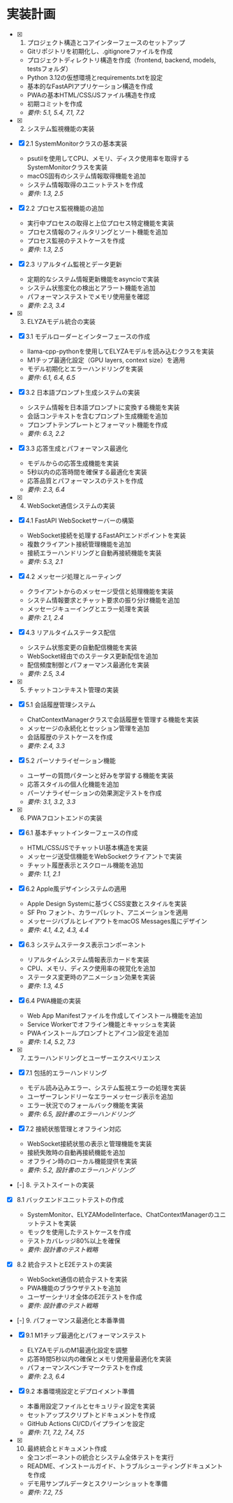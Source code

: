 # 実装計画

- [x] 1. プロジェクト構造とコアインターフェースのセットアップ
  - Gitリポジトリを初期化し、.gitignoreファイルを作成
  - プロジェクトディレクトリ構造を作成（frontend, backend, models, testsフォルダ）
  - Python 3.12の仮想環境とrequirements.txtを設定
  - 基本的なFastAPIアプリケーション構造を作成
  - PWAの基本HTML/CSS/JSファイル構造を作成
  - 初期コミットを作成
  - _要件: 5.1, 5.4, 7.1, 7.2_

- [x] 2. システム監視機能の実装
- [x] 2.1 SystemMonitorクラスの基本実装
  - psutilを使用してCPU、メモリ、ディスク使用率を取得するSystemMonitorクラスを実装
  - macOS固有のシステム情報取得機能を追加
  - システム情報取得のユニットテストを作成
  - _要件: 1.3, 2.5_

- [x] 2.2 プロセス監視機能の追加
  - 実行中プロセスの取得と上位プロセス特定機能を実装
  - プロセス情報のフィルタリングとソート機能を追加
  - プロセス監視のテストケースを作成
  - _要件: 1.3, 2.5_

- [x] 2.3 リアルタイム監視とデータ更新
  - 定期的なシステム情報更新機能をasyncioで実装
  - システム状態変化の検出とアラート機能を追加
  - パフォーマンステストでメモリ使用量を確認
  - _要件: 2.3, 3.4_

- [x] 3. ELYZAモデル統合の実装
- [x] 3.1 モデルローダーとインターフェースの作成
  - llama-cpp-pythonを使用してELYZAモデルを読み込むクラスを実装
  - M1チップ最適化設定（GPU layers, context size）を適用
  - モデル初期化とエラーハンドリングを実装
  - _要件: 6.1, 6.4, 6.5_

- [x] 3.2 日本語プロンプト生成システムの実装
  - システム情報を日本語プロンプトに変換する機能を実装
  - 会話コンテキストを含むプロンプト生成機能を追加
  - プロンプトテンプレートとフォーマット機能を作成
  - _要件: 6.3, 2.2_

- [x] 3.3 応答生成とパフォーマンス最適化
  - モデルからの応答生成機能を実装
  - 5秒以内の応答時間を確保する最適化を実装
  - 応答品質とパフォーマンスのテストを作成
  - _要件: 2.3, 6.4_

- [x] 4. WebSocket通信システムの実装
- [x] 4.1 FastAPI WebSocketサーバーの構築
  - WebSocket接続を処理するFastAPIエンドポイントを実装
  - 複数クライアント接続管理機能を追加
  - 接続エラーハンドリングと自動再接続機能を実装
  - _要件: 5.3, 2.1_

- [x] 4.2 メッセージ処理とルーティング
  - クライアントからのメッセージ受信と処理機能を実装
  - システム情報要求とチャット要求の振り分け機能を追加
  - メッセージキューイングとエラー処理を実装
  - _要件: 2.1, 2.4_

- [x] 4.3 リアルタイムステータス配信
  - システム状態変更の自動配信機能を実装
  - WebSocket経由でのステータス更新配信を追加
  - 配信頻度制御とパフォーマンス最適化を実装
  - _要件: 2.5, 3.4_

- [x] 5. チャットコンテキスト管理の実装
- [x] 5.1 会話履歴管理システム
  - ChatContextManagerクラスで会話履歴を管理する機能を実装
  - メッセージの永続化とセッション管理を追加
  - 会話履歴のテストケースを作成
  - _要件: 2.4, 3.3_

- [x] 5.2 パーソナライゼーション機能
  - ユーザーの質問パターンと好みを学習する機能を実装
  - 応答スタイルの個人化機能を追加
  - パーソナライゼーションの効果測定テストを作成
  - _要件: 3.1, 3.2, 3.3_

- [x] 6. PWAフロントエンドの実装
- [x] 6.1 基本チャットインターフェースの作成
  - HTML/CSS/JSでチャットUI基本構造を実装
  - メッセージ送受信機能をWebSocketクライアントで実装
  - チャット履歴表示とスクロール機能を追加
  - _要件: 1.1, 2.1_

- [x] 6.2 Apple風デザインシステムの適用
  - Apple Design Systemに基づくCSS変数とスタイルを実装
  - SF Pro フォント、カラーパレット、アニメーションを適用
  - メッセージバブルとレイアウトをmacOS Messages風にデザイン
  - _要件: 4.1, 4.2, 4.3, 4.4_

- [x] 6.3 システムステータス表示コンポーネント
  - リアルタイムシステム情報表示カードを実装
  - CPU、メモリ、ディスク使用率の視覚化を追加
  - ステータス変更時のアニメーション効果を実装
  - _要件: 1.3, 4.5_

- [x] 6.4 PWA機能の実装
  - Web App Manifestファイルを作成してインストール機能を追加
  - Service Workerでオフライン機能とキャッシュを実装
  - PWAインストールプロンプトとアイコン設定を追加
  - _要件: 1.4, 5.2, 7.3_

- [x] 7. エラーハンドリングとユーザーエクスペリエンス
- [x] 7.1 包括的エラーハンドリング
  - モデル読み込みエラー、システム監視エラーの処理を実装
  - ユーザーフレンドリーなエラーメッセージ表示を追加
  - エラー状況でのフォールバック機能を実装
  - _要件: 6.5, 設計書のエラーハンドリング_

- [x] 7.2 接続状態管理とオフライン対応
  - WebSocket接続状態の表示と管理機能を実装
  - 接続失敗時の自動再接続機能を追加
  - オフライン時のローカル機能提供を実装
  - _要件: 5.2, 設計書のエラーハンドリング_

- [-] 8. テストスイートの実装
- [x] 8.1 バックエンドユニットテストの作成
  - SystemMonitor、ELYZAModelInterface、ChatContextManagerのユニットテストを実装
  - モックを使用したテストケースを作成
  - テストカバレッジ80%以上を確保
  - _要件: 設計書のテスト戦略_

- [x] 8.2 統合テストとE2Eテストの実装
  - WebSocket通信の統合テストを実装
  - PWA機能のブラウザテストを追加
  - ユーザーシナリオ全体のE2Eテストを作成
  - _要件: 設計書のテスト戦略_

- [-] 9. パフォーマンス最適化と本番準備
- [x] 9.1 M1チップ最適化とパフォーマンステスト
  - ELYZAモデルのM1最適化設定を調整
  - 応答時間5秒以内の確保とメモリ使用量最適化を実装
  - パフォーマンスベンチマークテストを作成
  - _要件: 2.3, 6.4_

- [x] 9.2 本番環境設定とデプロイメント準備
  - 本番用設定ファイルとセキュリティ設定を実装
  - セットアップスクリプトとドキュメントを作成
  - GitHub Actions CI/CDパイプラインを設定
  - _要件: 7.1, 7.2, 7.4, 7.5_

- [x] 10. 最終統合とドキュメント作成
  - 全コンポーネントの統合とシステム全体テストを実行
  - README、インストールガイド、トラブルシューティングドキュメントを作成
  - デモ用サンプルデータとスクリーンショットを準備
  - _要件: 7.2, 7.5_